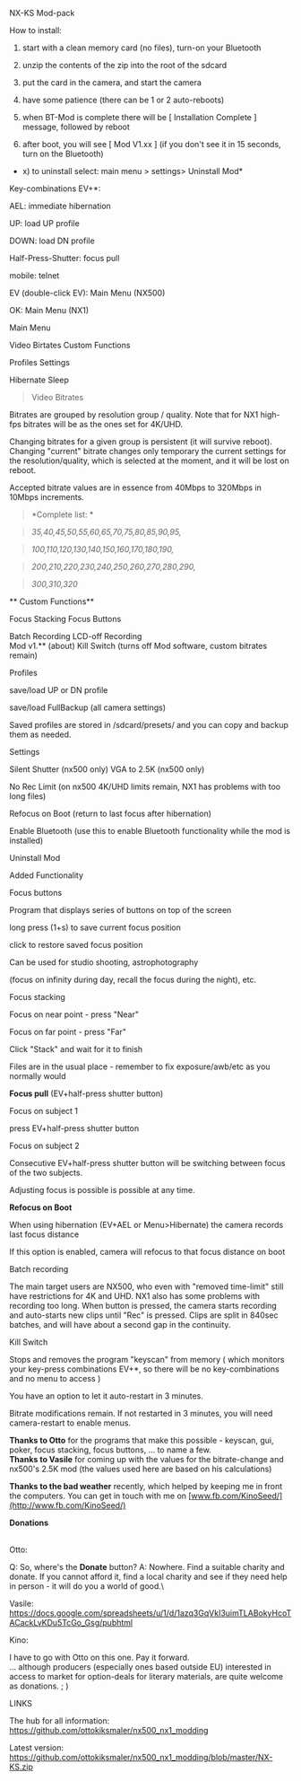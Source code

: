 NX-KS Mod-pack

How to install:

 1) start with a clean memory card (no files), turn-on your Bluetooth

2) unzip the contents of the zip into the root of the sdcard

3) put the card in the camera, and start the camera

4) have some patience (there can be 1 or 2 auto-reboots)

5) when BT-Mod is complete there will be \[ Installation Complete \]
message, followed by reboot

6) after boot, you will see \[ Mod V1.xx \] (if you don\'t see it in 15
seconds, turn on the Bluetooth)

 * x) to uninstall select: main menu \> settings\> Uninstall Mod*

Key-combinations EV+\*:

AEL: immediate hibernation

UP: load UP profile

DOWN: load DN profile

Half-Press-Shutter: focus pull

mobile: telnet

EV (double-click EV): Main Menu (NX500)

OK: Main Menu (NX1)

Main Menu

Video Birtates Custom Functions

Profiles Settings

Hibernate Sleep

> Video Bitrates

Bitrates are grouped by resolution group / quality. Note that for NX1
high-fps bitrates will be as the ones set for 4K/UHD.

Changing bitrates for a given group is persistent (it will survive
reboot). Changing "current" bitrate changes only temporary the current
settings for the resolution/quality, which is selected at the moment,
and it will be lost on reboot.

Accepted bitrate values are in essence from 40Mbps to 320Mbps in 10Mbps
increments.

> *Complete list: *

> *35,40,45,50,55,60,65,70,75,80,85,90,95,*

> *100,110,120,130,140,150,160,170,180,190,*

> *200,210,220,230,240,250,260,270,280,290,*

> *300,310,320*

** Custom Functions**

Focus Stacking Focus Buttons

Batch Recording LCD-off Recording\
Mod v1.\*\* (about) Kill Switch (turns off Mod software, custom bitrates
remain)

Profiles

save/load UP or DN profile

save/load FullBackup (all camera settings)

Saved profiles are stored in /sdcard/presets/ and you can copy and
backup them as needed.

Settings

Silent Shutter (nx500 only) VGA to 2.5K (nx500 only)

No Rec Limit (on nx500 4K/UHD limits remain, NX1 has problems with too
long files)

Refocus on Boot (return to last focus after hibernation)

Enable Bluetooth (use this to enable Bluetooth functionality while the
mod is installed)

Uninstall Mod

Added Functionality

Focus buttons

Program that displays series of buttons on top of the screen

long press (1+s) to save current focus position

click to restore saved focus position

Can be used for studio shooting, astrophotography

(focus on infinity during day, recall the focus during the night), etc.

Focus stacking

Focus on near point - press \"Near\"

Focus on far point - press \"Far\"

Click \"Stack\" and wait for it to finish

Files are in the usual place - remember to fix exposure/awb/etc as you
normally would

**Focus pull** (EV+half-press shutter button)

Focus on subject 1

press EV+half-press shutter button

Focus on subject 2

Consecutive EV+half-press shutter button will be switching between focus
of the two subjects.

Adjusting focus is possible is possible at any time.

**Refocus on Boot**

When using hibernation (EV+AEL or Menu\>Hibernate) the camera records
last focus distance

If this option is enabled, camera will refocus to that focus distance on
boot

Batch recording

The main target users are NX500, who even with \"removed time-limit\"
still have restrictions for 4K and UHD. NX1 also has some problems with
recording too long. When button is pressed, the camera starts recording
and auto-starts new clips until \"Rec\" is pressed. Clips are split in
840sec batches, and will have about a second gap in the continuity.

Kill Switch

Stops and removes the program \"keyscan\" from memory ( which monitors
your key-press combinations EV+\*, so there will be no key-combinations
and no menu to access )

You have an option to let it auto-restart in 3 minutes.

Bitrate modifications remain. If not restarted in 3 minutes, you will
need camera-restart to enable menus.

**Thanks to Otto** for the programs that make this possible - keyscan,
gui, poker, focus stacking, focus buttons, \... to name a few.\
**Thanks to Vasile** for coming up with the values for the
bitrate-change and nx500\'s 2.5K mod (the values used here are based on
his calculations)

**Thanks to the bad weather** recently, which helped by keeping me in
front the computers. You can get in touch with me on
[www.fb.com/KinoSeed/](http://www.fb.com/KinoSeed/)

**Donations**

\
Otto:

Q: So, where\'s the **Donate** button? A: Nowhere. Find a suitable
charity and donate. If you cannot afford it, find a local charity and
see if they need help in person - it will do you a world of good.\

Vasile:
<https://docs.google.com/spreadsheets/u/1/d/1azq3GqVkI3uimTLABokyHcoTACackLvKDu5TcGo_Gsg/pubhtml>

Kino:

I have to go with Otto on this one. Pay it forward.\
... although producers (especially ones based outside EU) interested in
access to market for option-deals for literary materials, are quite
welcome as donations. ; )

LINKS

The hub for all information:
<https://github.com/ottokiksmaler/nx500_nx1_modding>

Latest version:
<https://github.com/ottokiksmaler/nx500_nx1_modding/blob/master/NX-KS.zip>

